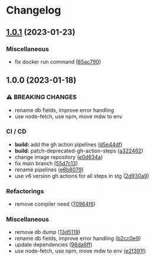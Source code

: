 # Changelog

## [1.0.1](https://github.com/aeternity/ga-multisig-backend/compare/v1.0.0...v1.0.1) (2023-01-23)


### Miscellaneous

* fix docker run command ([65ac790](https://github.com/aeternity/ga-multisig-backend/commit/65ac790961b87c54375611a6e91b3ddbc04f1bc3))

## 1.0.0 (2023-01-18)


### ⚠ BREAKING CHANGES

* rename db fields, improve error handling
* use node-fetch, use npm, move mdw to env

### CI / CD

* **build:** add the gh action pipelines ([d5e44df](https://github.com/aeternity/ga-multisig-backend/commit/d5e44dfa46cd961bef02c5782863f5d0ca6cbc61))
* **build:** patch-deprecated-gh-action-steps ([a322462](https://github.com/aeternity/ga-multisig-backend/commit/a32246237724d5cde666738bb2c16670c08ce4ec))
* change image repository ([e0d634a](https://github.com/aeternity/ga-multisig-backend/commit/e0d634ab36bf3a70b3686e4df26db00843ab5721))
* fix main branch ([55d7c13](https://github.com/aeternity/ga-multisig-backend/commit/55d7c138f1febdb62c505984b185cba55ff7c25a))
* rename pipelines ([e6b8079](https://github.com/aeternity/ga-multisig-backend/commit/e6b807962115840d0c6f8b67469423052bbc811e))
* use v6 version gh actions for all steps in stg ([2d930a9](https://github.com/aeternity/ga-multisig-backend/commit/2d930a9b4b6744c1108788c71ce8e9d900510889))


### Refactorings

* remove compiler need ([70964f6](https://github.com/aeternity/ga-multisig-backend/commit/70964f67d6e24f1dd77bd0eb57e6e1b2f8092562))


### Miscellaneous

* remove db dump ([13d5119](https://github.com/aeternity/ga-multisig-backend/commit/13d511913e0a0e89bf68b1b4f00025908d291a70))
* rename db fields, improve error handling ([b2cc0e9](https://github.com/aeternity/ga-multisig-backend/commit/b2cc0e9455dd1db8cd54caef26defa09e6212fff))
* update dependencies ([98da6ff](https://github.com/aeternity/ga-multisig-backend/commit/98da6ff999b2ad72085b974a05fd2deb04cfac4a))
* use node-fetch, use npm, move mdw to env ([e2f391f](https://github.com/aeternity/ga-multisig-backend/commit/e2f391f2c2a8ce0882325be0dff619f8d065541f))
